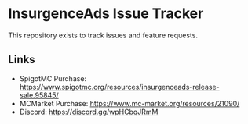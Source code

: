 # InsurgenceAds Issue Tracker

This repository exists to track issues and feature requests.

## Links
- SpigotMC Purchase: https://www.spigotmc.org/resources/insurgenceads-release-sale.95845/
- MCMarket Purchase: https://www.mc-market.org/resources/21090/
- Discord: https://discord.gg/wpHCbqJRmM
